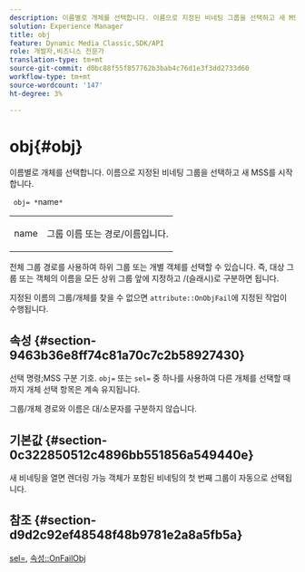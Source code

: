```yaml
---
description: 이름별로 개체를 선택합니다. 이름으로 지정된 비네팅 그룹을 선택하고 새 MSS를 시작합니다.
solution: Experience Manager
title: obj
feature: Dynamic Media Classic,SDK/API
role: 개발자,비즈니스 전문가
translation-type: tm+mt
source-git-commit: d0bc88f55f857762b3bab4c76d1e3f3dd2733d60
workflow-type: tm+mt
source-wordcount: '147'
ht-degree: 3%

---
```



# obj{#obj}

이름별로 개체를 선택합니다. 이름으로 지정된 비네팅 그룹을 선택하고 새 MSS를 시작합니다.

` obj= *`name`*`

<table id="simpletable_6E0DA6CBCDCF4CDDAFA5A4C38E0D5FC5"> 
 <tr class="strow"> 
  <td class="stentry"> <p> <span class="codeph"> <span class="varname"> name  </span> </span> </p> </td> 
  <td class="stentry"> <p>그룹 이름 또는 경로/이름입니다. </p> </td> 
 </tr> 
</table>

전체 그룹 경로를 사용하여 하위 그룹 또는 개별 객체를 선택할 수 있습니다. 즉, 대상 그룹 또는 객체의 이름을 모든 상위 그룹 앞에 지정하고 /(슬래시)로 구분하면 됩니다.

지정된 이름의 그룹/개체를 찾을 수 없으면 `attribute::OnObjFail`에 지정된 작업이 수행됩니다.

## 속성 {#section-9463b36e8ff74c81a70c7c2b58927430}

선택 명령;MSS 구분 기호. `obj=` 또는 `sel=` 중 하나를 사용하여 다른 개체를 선택할 때까지 개체 선택 항목은 계속 유지됩니다.

그룹/개체 경로와 이름은 대/소문자를 구분하지 않습니다.

## 기본값 {#section-0c322850512c4896bb551856a549440e}

새 비네팅을 열면 렌더링 가능 객체가 포함된 비네팅의 첫 번째 그룹이 자동으로 선택됩니다.

## 참조 {#section-d9d2c92ef48548f48b9781e2a8a5fb5a}

[sel=](../../../../../ir-api/http-protocol/image-rendering-api-ref/c-ir-http-protocol-ref/c-ir-http-protocol-command-reference/r-ir-sel.md#reference-01322c58d414481385c29fcdd27a090b),  [속성::OnFailObj](../../../../../ir-api/material-cat/image-rendering-api-ref/c-ir-material-catalog/c-ir-attributes-reference/r-ir-onfailobj.md#reference-4c6ba90418e84da5831f8573bbbf2c8d)
